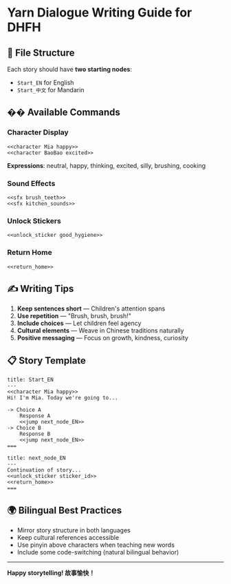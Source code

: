# Yarn Dialogue Writing Guide for DHFH

## 📝 File Structure

Each story should have **two starting nodes**:
- `Start_EN` for English
- `Start_中文` for Mandarin

## �� Available Commands

### Character Display
```
<<character Mia happy>>
<<character BaoBao excited>>
```

**Expressions**: neutral, happy, thinking, excited, silly, brushing, cooking

### Sound Effects
```
<<sfx brush_teeth>>
<<sfx kitchen_sounds>>
```

### Unlock Stickers
```
<<unlock_sticker good_hygiene>>
```

### Return Home
```
<<return_home>>
```

## ✍️ Writing Tips

1. **Keep sentences short** — Children's attention spans
2. **Use repetition** — "Brush, brush, brush!"
3. **Include choices** — Let children feel agency
4. **Cultural elements** — Weave in Chinese traditions naturally
5. **Positive messaging** — Focus on growth, kindness, curiosity

## 📋 Story Template
```yarn
title: Start_EN
---
<<character Mia happy>>
Hi! I'm Mia. Today we're going to...

-> Choice A
    Response A
    <<jump next_node_EN>>
-> Choice B
    Response B
    <<jump next_node_EN>>
===

title: next_node_EN
---
Continuation of story...
<<unlock_sticker sticker_id>>
<<return_home>>
===
```

## 🌍 Bilingual Best Practices

- Mirror story structure in both languages
- Keep cultural references accessible
- Use pinyin above characters when teaching new words
- Include some code-switching (natural bilingual behavior)

---

**Happy storytelling! 故事愉快！**
